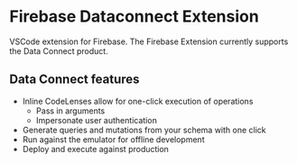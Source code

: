 # Firebase Dataconnect Extension

VSCode extension for Firebase. The Firebase Extension currently supports the Data Connect product.

## Data Connect features

- Inline CodeLenses allow for one-click execution of operations
  - Pass in arguments
  - Impersonate user authentication
- Generate queries and mutations from your schema with one click
- Run against the emulator for offline development
- Deploy and execute against production
